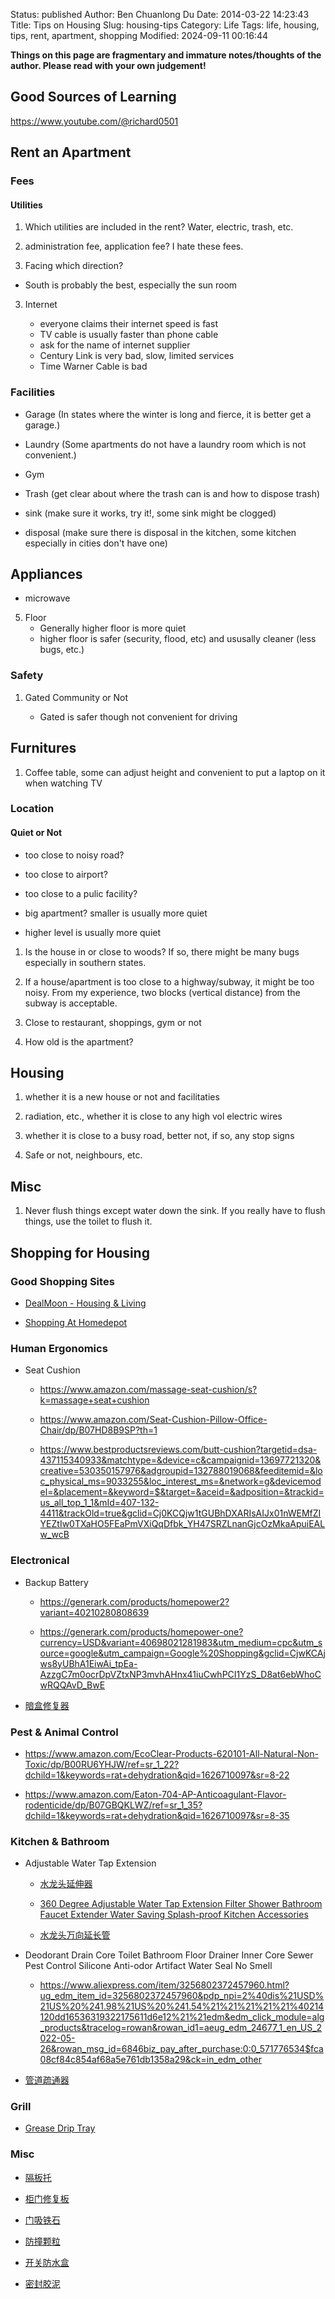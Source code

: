 Status: published
Author: Ben Chuanlong Du
Date: 2014-03-22 14:23:43
Title: Tips on Housing
Slug: housing-tips
Category: Life
Tags: life, housing, tips, rent, apartment, shopping
Modified: 2024-09-11 00:16:44

**Things on this page are fragmentary and immature notes/thoughts of the author. Please read with your own judgement!**

## Good Sources of Learning

https://www.youtube.com/@richard0501
 
## Rent an Apartment

### Fees 

#### Utilities

1. Which utilities are included in the rent? Water, electric, trash, etc.

2. administration fee, application fee? I hate these fees.

2. Facing which direction?

- South is probably the best, especially the sun room

    
3. Internet

    - everyone claims their internet speed is fast
    - TV cable is usually faster than phone cable
    - ask for the name of internet supplier
    - Century Link is very bad, slow, limited services
    - Time Warner Cable is bad

### Facilities

- Garage (In states where the winter is long and fierce, it is better get a garage.)

- Laundry (Some apartments do not have a laundry room which is not convenient.)

- Gym

- Trash (get clear about where the trash can is and how to dispose trash)

- sink (make sure it works, try it!, some sink might be clogged)

- disposal (make sure there is disposal in the kitchen, some kitchen especially in cities don't have one)

## Appliances

- microwave

5. Floor
    - Generally higher floor is more quiet
    - higher floor is safer (security, flood, etc) and ususally cleaner (less bugs, etc.)

### Safety

1. Gated Community or Not

    - Gated is safer though not convenient for driving

## Furnitures

1. Coffee table, some can adjust height and convenient to put a laptop on it when watching TV


### Location

#### Quiet or Not

- too close to noisy road?

- too close to airport?

- too close to a pulic facility?

- big apartment? smaller is usually more quiet

- higher level is usually more quiet

1. Is the house in or close to woods? If so, there might be many bugs especially in southern states.

2. If a house/apartment is too close to a highway/subway, 
it might be too noisy.
From my experience, 
two blocks (vertical distance) from the subway is acceptable.

3. Close to restaurant, shoppings, gym or not

4. How old is the apartment?

## Housing

1. whether it is a new house or not and facilitaties

2. radiation, etc., whether it is close to any high vol electric wires

3. whether it is close to a busy road, better not, if so, any stop signs

4. Safe or not, neighbours, etc.

## Misc

1. Never flush things except water down the sink. 
If you really have to flush things, 
use the toilet to flush it.

## Shopping for Housing 

### Good Shopping Sites

- [DealMoon - Housing & Living](https://www.dealmoon.com/guide/cate/11)

- [Shopping At Homedepot](https://www.legendu.net/misc/blog/shop-at-homedepot/)

### Human Ergonomics

- Seat Cushion

    - https://www.amazon.com/massage-seat-cushion/s?k=massage+seat+cushion  

    - https://www.amazon.com/Seat-Cushion-Pillow-Office-Chair/dp/B07HD8B9SP?th=1  

    - https://www.bestproductsreviews.com/butt-cushion?targetid=dsa-437115340933&matchtype=&device=c&campaignid=13697721320&creative=530350157976&adgroupid=132788019068&feeditemid=&loc_physical_ms=9033255&loc_interest_ms=&network=g&devicemodel=&placement=&keyword=$&target=&aceid=&adposition=&trackid=us_all_top_1_1&mId=407-132-4411&trackOld=true&gclid=Cj0KCQjw1tGUBhDXARIsAIJx01nWEMfZIYEZtIw0TXaHO5FEaPmVXiQqDfbk_YH47SRZLnanGjcOzMkaApuiEALw_wcB  

### Electronical

- Backup Battery

    - https://generark.com/products/homepower2?variant=40210280808639

    - https://generark.com/products/homepower-one?currency=USD&variant=40698021281983&utm_medium=cpc&utm_source=google&utm_campaign=Google%20Shopping&gclid=CjwKCAjws8yUBhA1EiwAi_tpEa-AzzgC7m0ocrDpVZtxNP3mvhAHnx41iuCwhPCI1YzS_D8at6ebWhoCwRQQAvD_BwE

- [暗盒修复器](https://www.aliexpress.com/wholesale?catId=0&initiative_id=SB_20220528221640&SearchText=%E6%9A%97%E7%9B%92%E4%BF%AE%E5%A4%8D%E5%99%A8&spm=a2g0o.productlist.1000002.0)

### Pest & Animal Control

- https://www.amazon.com/EcoClear-Products-620101-All-Natural-Non-Toxic/dp/B00RU6YHJW/ref=sr_1_22?dchild=1&keywords=rat+dehydration&qid=1626710097&sr=8-22

- https://www.amazon.com/Eaton-704-AP-Anticoagulant-Flavor-rodenticide/dp/B07GBQKLWZ/ref=sr_1_35?dchild=1&keywords=rat+dehydration&qid=1626710097&sr=8-35

### Kitchen & Bathroom 

- Adjustable Water Tap Extension

    - [水龙头延伸器](https://www.taobao.com/list/item/644116039039.htm?spm=a21wu.10013406.taglist-content.3)

    - [360 Degree Adjustable Water Tap Extension Filter Shower Bathroom Faucet Extender Water Saving Splash-proof Kitchen Accessories](https://www.aliexpress.com/item/3256801830482715.html?ug_edm_item_id=3256801830482715&pdp_npi=2%40dis%21USD%21US%20%242.98%21US%20%242.09%21%21%21%21%21%40214120dd16536319322175611d6e12%21%21edm&edm_click_module=alg_products&tracelog=rowan&rowan_id1=aeug_edm_24677_1_en_US_2022-05-26&rowan_msg_id=6846biz_pay_after_purchase:0:0_571776534$fca08cf84c854af68a5e761db1358a29&ck=in_edm_other)

    - [水龙头万向延长管](https://www.taobao.com/list/item/671978900714.htm?spm=a21wu.12321156.recommend-tpp.2)

- Deodorant Drain Core Toilet Bathroom Floor Drainer Inner Core Sewer Pest Control Silicone Anti-odor Artifact Water Seal No Smell

    - https://www.aliexpress.com/item/3256802372457960.html?ug_edm_item_id=3256802372457960&pdp_npi=2%40dis%21USD%21US%20%241.98%21US%20%241.54%21%21%21%21%21%40214120dd16536319322175611d6e12%21%21edm&edm_click_module=alg_products&tracelog=rowan&rowan_id1=aeug_edm_24677_1_en_US_2022-05-26&rowan_msg_id=6846biz_pay_after_purchase:0:0_571776534$fca08cf84c854af68a5e761db1358a29&ck=in_edm_other  

- [管道疏通器](https://www.taobao.com/list/item/45128283973.htm?spm=a21wu.10013406.taglist-content.25)

### Grill

- [Grease Drip Tray](https://www.walmart.com/ip/Replacement-Grease-Tray-Set-for-Bbq-Grill-Models-from-Nexgrill-Dyna-Glo-and-Others-Length-24-5-to-27-Width-15-5/951531452?athbdg=L1600)

### Misc

- [隔板托](https://www.aliexpress.com/wholesale?catId=0&initiative_id=SB_20220528221123&SearchText=%E9%9A%94%E6%9D%BF%E6%89%98&spm=a2g0o.home.1000002.0)

- [柜门修复板](https://www.aliexpress.com/item/3256802915471215.html?spm=a2g0o.productlist.0.0.26da1f4fCWSFGy&algo_pvid=4d650380-d46d-4039-8d2e-5e01d362f5cc&algo_exp_id=4d650380-d46d-4039-8d2e-5e01d362f5cc-8&pdp_ext_f=%7B%22sku_id%22%3A%2212000024093936846%22%7D&pdp_npi=2%40dis%21USD%21%211.85%21%21%21%21%21%402101e9ce16538047992661761e8079%2112000024093936846%21sea)

- [门吸铁石](https://www.aliexpress.com/wholesale?catId=0&initiative_id=AS_20220528221427&SearchText=%E9%97%A8%E5%90%B8%E9%93%81%E7%9F%B3&spm=a2g0o.productlist.1000002.0)

- [防撞颗粒](https://www.taobao.com/list/product/%E9%9D%99%E9%9F%B3%E9%98%B2%E6%92%9E%E9%A2%97%E7%B2%92.htm)

- [开关防水盒](https://www.taobao.com/list/product/%E5%BC%80%E5%85%B3%E9%98%B2%E6%B0%B4%E7%9B%92.htm?spm=a21wu.10013406-global.searchbar.d_2_searchbox)

- [密封胶泥](https://www.taobao.com/list/product/%E5%AF%86%E5%B0%81%E8%83%B6%E6%B3%A5.htm?spm=a21wu.10013406-global.searchbar.d_2_searchbox)

